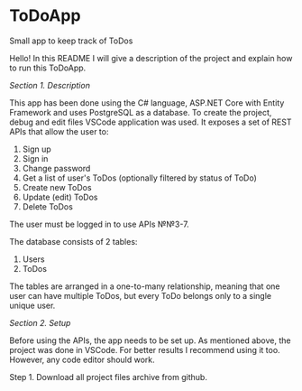 # ToDoApp
Small app to keep track of ToDos

Hello! In this README I will give a description of the project and explain how to run this ToDoApp.

*Section 1. Description*

This app has been done using the C# language, ASP.NET Core with Entity Framework and uses PostgreSQL as a database.
To create the project, debug and edit files VSCode application was used.
It exposes a set of REST APIs that allow the user to:
1. Sign up
2. Sign in
3. Change password
4. Get a list of user's ToDos (optionally filtered by status of ToDo)
5. Create new ToDos
6. Update (edit) ToDos
7. Delete ToDos

The user must be logged in to use APIs №№3-7.

The database consists of 2 tables:
1. Users
2. ToDos

The tables are arranged in a one-to-many relationship, meaning that one user can have multiple ToDos, but every ToDo belongs only to a single unique user.

*Section 2. Setup*

Before using the APIs, the app needs to be set up.
As mentioned above, the project was done in VSCode. For better results I recommend using it too. However, any code editor should work.

Step 1.
Download all project files archive from github.
